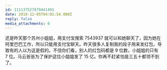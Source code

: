 ```yaml
---
id: 111137527879441491
date: 2018-12-05T04:01:54.000Z
reply: false
media_attachments: 0
---
```


还是昨天那个苏州小姐姐，用支付宝搜索 7543937 就可以和她聊天了，因为她在阿里巴巴工作，所以只能用支付宝聊天。昨天很多人复制我的段子用来发红包，导致有的人以为这是假的。不信你们看，别人的红包码都是 9 位数，小姐姐的只有 7 位。马云爸爸为了保护这位小姐姐发了 15 亿。你再不赶紧怕是三五十都领不到了。

